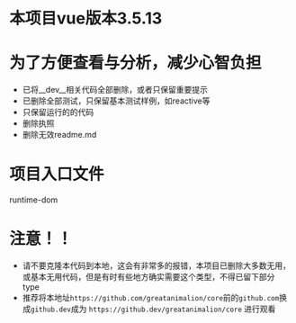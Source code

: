# 本项目vue版本3.5.13
# 为了方便查看与分析，减少心智负担
- 已将__dev__相关代码全部删除，或者只保留重要提示
- 已删除全部测试，只保留基本测试样例，如reactive等
- 只保留运行的的代码
- 删除执照
- 删除无效readme.md
# 项目入口文件
runtime-dom
# 注意！！
- 请不要克隆本代码到本地，这会有非常多的报错，本项目已删除大多数无用，或基本无用代码，但是有时有些地方确实需要这个类型，不得已留下部分 type
- 推荐将本地址`https://github.com/greatanimalion/core`前的`github.com`换成`github.dev`成为 `https://github.dev/greatanimalion/core` 进行观看
